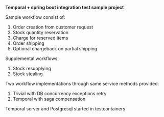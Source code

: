 **Temporal + spring boot integration test sample project**



Sample workflow consist of:
1. Order creation from customer request
2. Stock quantity reservation
3. Charge for reserved items
4. Order shipping
5. Optional chargeback on partial shipping

Supplemental workflows:
1. Stock resupplying
2. Stock stealing

Two workflow implementations through same service methods provided:
1. Trivial with DB concurrency exceptions retry
2. Temporal with saga compensation

Temporal server and Postgresql started in testcontainers